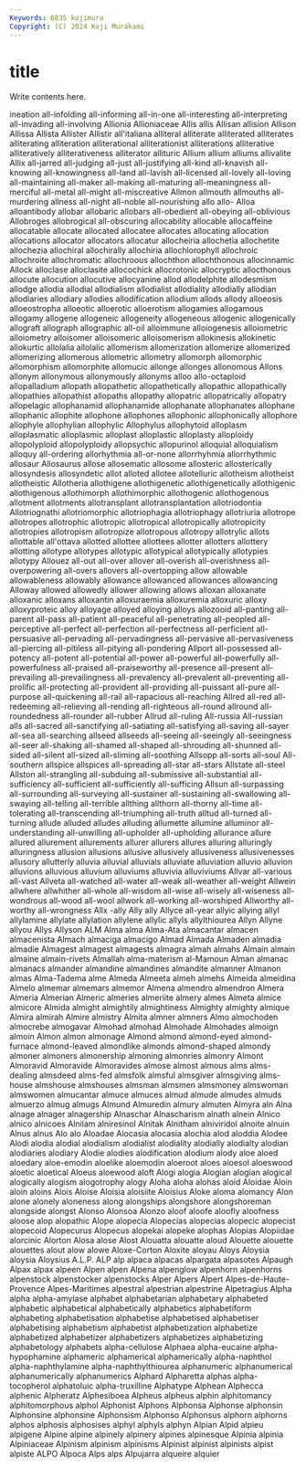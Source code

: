 ```yaml
---
Keywords: 6835 kojimura
Copyright: (C) 2024 Koji Murakami
---
```


# title

Write contents here.



ineation
all-infolding all-informing all-in-one all-interesting all-interpreting all-invading all-involving Allionia Allioniaceae Allis
allis Allisan allision Allison Allissa Allista Allister Allistir all'italiana alliteral
alliterate alliterated alliterates alliterating alliteration alliterational alliterationist alliterations alliterative alliteratively
alliterativeness alliterator allituric Allium allium alliums allivalite Allix all-jarred all-judging
all-just all-justifying all-kind all-knavish all-knowing all-knowingness all-land all-lavish all-licensed all-lovely
all-loving all-maintaining all-maker all-making all-maturing all-meaningness all-merciful all-metal all-might all-miscreative
Allmon allmouth allmouths all-murdering allness all-night all-noble all-nourishing allo allo-
Alloa alloantibody allobar allobaric allobars all-obedient all-obeying all-oblivious Allobroges allobrogical
all-obscuring allocability allocable allocaffeine allocatable allocate allocated allocatee allocates allocating
allocation allocations allocator allocators allocatur allocheiria allochetia allochetite allochezia allochiral
allochirally allochiria allochlorophyll allochroic allochroite allochromatic allochroous allochthon allochthonous allocinnamic
Allock alloclase alloclasite allocochick allocrotonic allocryptic allocthonous allocute allocution allocutive
allocyanine allod allodelphite allodesmism allodge allodia allodial allodialism allodialist allodiality
allodially allodian allodiaries allodiary allodies allodification allodium allods allody alloeosis
alloeostropha alloeotic alloerotic alloerotism allogamies allogamous allogamy allogene allogeneic allogeneity
allogeneous allogenic allogenically allograft allograph allographic all-oil alloimmune alloiogenesis alloiometric
alloiometry alloisomer alloisomeric alloisomerism allokinesis allokinetic allokurtic allolalia allolalic allomerism
allomerization allomerize allomerized allomerizing allomerous allometric allometry allomorph allomorphic allomorphism
allomorphite allomucic allonge allonges allonomous Allons allonym allonymous allonymously allonyms
alloo allo-octaploid allopalladium allopath allopathetic allopathetically allopathic allopathically allopathies allopathist
allopaths allopathy allopatric allopatrically allopatry allopelagic allophanamid allophanamide allophanate allophanates
allophane allophanic allophite allophone allophones allophonic allophonically allophore allophyle allophylian
allophylic Allophylus allophytoid alloplasm alloplasmatic alloplasmic alloplast alloplastic alloplasty alloploidy
allopolyploid allopolyploidy allopsychic allopurinol alloquial alloquialism alloquy all-ordering allorhythmia all-or-none
allorrhyhmia allorrhythmic allosaur Allosaurus allose allosematic allosome allosteric allosterically allosyndesis
allosyndetic allot alloted allotee allotelluric allotheism allotheist allotheistic Allotheria allothigene
allothigenetic allothigenetically allothigenic allothigenous allothimorph allothimorphic allothogenic allothogenous allotment allotments
allotransplant allotransplantation allotriodontia Allotriognathi allotriomorphic allotriophagia allotriophagy allotriuria allotrope allotropes
allotrophic allotropic allotropical allotropically allotropicity allotropies allotropism allotropize allotropous allotropy
allotrylic allots allottable all'ottava allotted allottee allottees allotter allotters allottery
allotting allotype allotypes allotypic allotypical allotypically allotypies allotypy Allouez all-out
all-over allover all-overish all-overishness all-overpowering all-overs allovers all-overtopping allow allowable
allowableness allowably allowance allowanced allowances allowancing Alloway allowed allowedly allower
allowing allows alloxan alloxanate alloxanic alloxans alloxantin alloxuraemia alloxuremia alloxuric
alloxy alloxyproteic alloy alloyage alloyed alloying alloys allozooid all-panting all-parent
all-pass all-patient all-peaceful all-penetrating all-peopled all-perceptive all-perfect all-perfection all-perfectness all-perficient
all-persuasive all-pervading all-pervadingness all-pervasive all-pervasiveness all-piercing all-pitiless all-pitying all-pondering Allport
all-possessed all-potency all-potent all-potential all-power all-powerful all-powerfully all-powerfulness all-praised all-praiseworthy
all-presence all-present all-prevailing all-prevailingness all-prevalency all-prevalent all-preventing all-prolific all-protecting all-provident
all-providing all-puissant all-pure all-purpose all-quickening all-rail all-rapacious all-reaching Allred all-red
all-redeeming all-relieving all-rending all-righteous all-round allround all-roundedness all-rounder all-rubber Allrud
all-ruling All-russia All-russian alls all-sacred all-sanctifying all-satiating all-satisfying all-saving all-sayer
all-sea all-searching allseed allseeds all-seeing all-seeingly all-seeingness all-seer all-shaking all-shamed
all-shaped all-shrouding all-shunned all-sided all-silent all-sized all-sliming all-soothing Allsopp all-sorts
all-soul All-southern allspice allspices all-spreading all-star all-stars Allstate all-steel Allston
all-strangling all-subduing all-submissive all-substantial all-sufficiency all-sufficient all-sufficiently all-sufficing Allsun all-surpassing
all-surrounding all-surveying all-sustainer all-sustaining all-swallowing all-swaying all-telling all-terrible allthing allthorn
all-thorny all-time all-tolerating all-transcending all-triumphing all-truth alltud all-turned all-turning allude
alluded alludes alluding allumette allumine alluminor all-understanding all-unwilling all-upholder all-upholding
allurance allure allured allurement allurements allurer allurers allures alluring alluringly
alluringness allusion allusions allusive allusively allusiveness allusivenesses allusory allutterly alluvia
alluvial alluvials alluviate alluviation alluvio alluvion alluvions alluvious alluvium alluviums
alluvivia alluviviums Allvar all-various all-vast Allveta all-watched all-water all-weak all-weather
all-weight Allwein allwhere allwhither all-whole all-wisdom all-wise all-wisely all-wiseness all-wondrous
all-wood all-wool allwork all-working all-worshiped Allworthy all-worthy all-wrongness Allx -ally
Ally ally Allyce all-year allyic allying allyl allylamine allylate allylation
allylene allylic allyls allylthiourea Allyn Allyne allyou Allys Allyson ALM
Alma alma Alma-Ata almacantar almacen almacenista Almach almaciga almacigo Almad
Almada Almaden almadia almadie Almagest almagest almagests almagra almah almahs
Almain almain almaine almain-rivets Almallah alma-materism al-Mamoun Alman almanac almanacs
almander almandine almandines almandite almanner Almanon almas Alma-Tadema alme Almeda
Almeeta almeh almehs Almeida almeidina Almelo almemar almemars almemor Almena
almendro almendron Almera Almeria Almerian Almeric almeries almeriite almery almes
Almeta almice almicore Almida almight almightily almightiness Almighty almighty almique
Almira almirah Almire almistry Almita almner almners Almo almochoden almocrebe
almogavar Almohad almohad Almohade Almohades almoign almoin Almon almon almonage
Almond almond almond-eyed almond-furnace almond-leaved almondlike almonds almond-shaped almondy almoner
almoners almonership almoning almonries almonry Almont Almoravid Almoravide Almoravides almose
almost almous alms alms-dealing almsdeed alms-fed almsfolk almsful almsgiver almsgiving
alms-house almshouse almshouses almsman almsmen almsmoney almswoman almswomen almucantar almuce
almuces almud almude almudes almuds almuerzo almug almugs Almund Almuredin
almury almuten Almyra aln Alna alnage alnager alnagership Alnaschar Alnascharism
alnath alnein Alnico alnico alnicoes Alnilam alniresinol Alnitak Alnitham alniviridol
alnoite alnuin Alnus alnus Alo alo Aloadae Alocasia alocasia alochia
alod aloddia Alodee Alodi alodia alodial alodialism alodialist alodiality alodially
alodialty alodian alodiaries alodiary Alodie alodies alodification alodium alody aloe
aloed aloedary aloe-emodin aloelike aloemodin aloeroot aloes aloesol aloeswood aloetic
aloetical Aloeus aloewood aloft Alogi alogia Alogian alogian alogical alogically
alogism alogotrophy alogy Aloha aloha alohas aloid Aloidae Aloin aloin
aloins Alois Aloise Aloisia aloisiite Aloisius Aloke aloma alomancy Alon
alone alonely aloneness along alongships alongshore alongshoreman alongside alongst Alonso
Alonsoa Alonzo aloof aloofe aloofly aloofness aloose alop alopathic Alope
alopecia Alopecias alopecias alopecic alopecist alopecoid Alopecurus Alopecus alopekai alopeke
alophas Alopias Alopiidae alorcinic Alorton Alosa alose Alost Alouatta alouatte
aloud Alouette alouette alouettes alout alow alowe Aloxe-Corton Aloxite aloyau
Aloys Aloysia aloysia Aloysius A.L.P. ALP alp alpaca alpacas alpargata
alpasotes Alpaugh Alpax alpax alpeen Alpen alpen Alpena alpenglow alpenhorn
alpenhorns alpenstock alpenstocker alpenstocks Alper Alpers Alpert Alpes-de-Haute-Provence Alpes-Maritimes alpestral
alpestrian alpestrine Alpetragius Alpha alpha alpha-amylase alphabet alphabetarian alphabetary alphabeted
alphabetic alphabetical alphabetically alphabetics alphabetiform alphabeting alphabetisation alphabetise alphabetised alphabetiser
alphabetising alphabetism alphabetist alphabetization alphabetize alphabetized alphabetizer alphabetizers alphabetizes alphabetizing
alphabetology alphabets alpha-cellulose Alphaea alpha-eucaine alpha-hypophamine alphameric alphamerical alphamerically alpha-naphthol
alpha-naphthylamine alpha-naphthylthiourea alphanumeric alphanumerical alphanumerically alphanumerics Alphard Alpharetta alphas alpha-tocopherol
alphatoluic alpha-truxilline Alphatype Alphean Alphecca alphenic Alpheratz Alphesiboea Alpheus alpheus
alphin alphitomancy alphitomorphous alphol Alphonist Alphons Alphonsa Alphonse alphonsin Alphonsine
alphonsine Alphonsism Alphonso Alphonsus alphorn alphorns alphos alphosis alphosises alphyl
alphyls alphyn Alpian Alpid alpieu alpigene Alpine alpine alpinely alpinery
alpines alpinesque Alpinia alpinia Alpiniaceae Alpinism alpinism alpinisms Alpinist alpinist
alpinists alpist alpiste ALPO Alpoca Alps alps Alpujarra alqueire alquier
